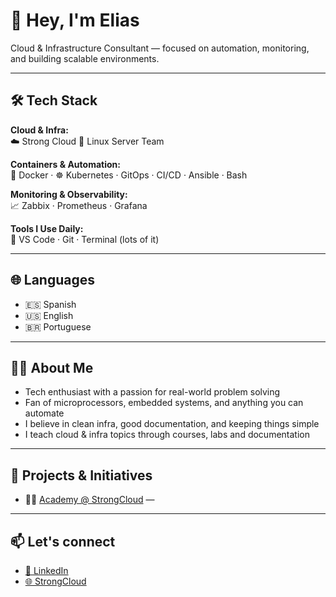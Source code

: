 # 👋 Hey, I'm Elias

Cloud & Infrastructure Consultant — focused on automation, monitoring, and building scalable environments.  


---

## 🛠️ Tech Stack

**Cloud & Infra:**  
☁️ Strong Cloud 
🐧 Linux Server Team

**Containers & Automation:**  
🐳 Docker · ☸️ Kubernetes · GitOps · CI/CD · Ansible · Bash  

**Monitoring & Observability:**  
📈 Zabbix · Prometheus · Grafana  

**Tools I Use Daily:**  
🧠 VS Code · Git · Terminal (lots of it)

---

## 🌐 Languages

- 🇪🇸 Spanish
- 🇺🇸 English
- 🇧🇷 Portuguese

---

## 👨‍💻 About Me

- Tech enthusiast with a passion for real-world problem solving  
- Fan of microprocessors, embedded systems, and anything you can automate  
- I believe in clean infra, good documentation, and keeping things simple  
- I teach cloud & infra topics through courses, labs and documentation  

---
## 🚀 Projects & Initiatives

- 🧑‍🏫 [Academy @ StrongCloud](https://academy.strongcloud.com.br) — 

---
## 📫 Let's connect

- [🔗 LinkedIn](https://www.linkedin.com/in/elias-hauille-527476178/)
- [🌐 StrongCloud](https://www.strongcloud.online/)




